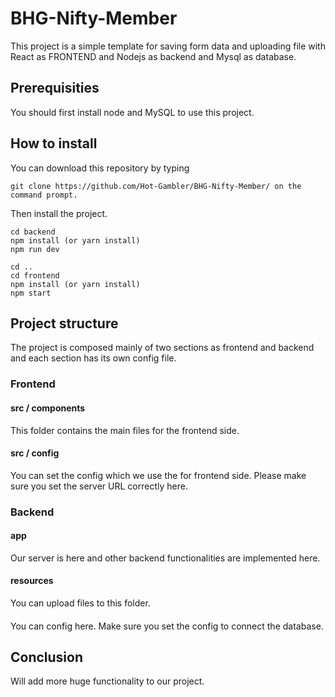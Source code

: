 # BHG-Nifty-Member

This project is a simple template for saving form data and uploading file with React as FRONTEND and Nodejs as backend and Mysql as database.

## Prerequisities

You should first install node and MySQL to use this project.

## How to install

You can download this repository by typing 

    git clone https://github.com/Hot-Gambler/BHG-Nifty-Member/ on the command prompt.

Then install the project.

    cd backend 
    npm install (or yarn install)
    npm run dev

    cd ..
    cd frontend
    npm install (or yarn install)
    npm start

## Project structure

The project is composed mainly of two sections as frontend and backend and each section has its own config file.

### Frontend

#### src / components

This folder contains the main files for the frontend side. 

#### src / config

You can set the config which we use the for frontend side.
Please make sure you set the server URL correctly here.

### Backend

#### app

Our server is here and other backend functionalities are implemented here.

#### resources 

You can upload files to this folder.

####

You can config here. Make sure you set the config to connect the database.

## Conclusion 

Will add more huge functionality to our project.
